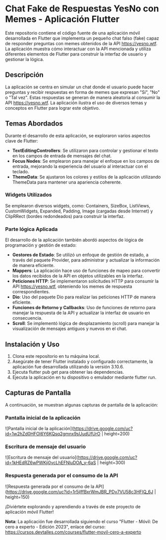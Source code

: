 # Chat Fake de Respuestas YesNo con Memes - Aplicación Flutter
Este repositorio contiene el código fuente de una aplicación móvil desarrollada en Flutter que implementa un pequeño chat falso (fake) capaz de responder preguntas con memes obtenidos de la API https://yesno.wtf. La aplicación muestra cómo interactuar con la API mencionada y utiliza diferentes elementos de Flutter para construir la interfaz de usuario y gestionar la lógica.

## Descripción
La aplicación se centra en simular un chat donde el usuario puede hacer preguntas y recibir respuestas en forma de memes que expresan "Sí", "No" o "Tal vez". Estas respuestas se generan de manera aleatoria al consumir la API https://yesno.wtf. La aplicación ilustra el uso de diversos temas y conceptos en Flutter para lograr este objetivo.

## Temas Abordados
Durante el desarrollo de esta aplicación, se exploraron varios aspectos clave de Flutter:

- **TextEditingControllers**: Se utilizaron para controlar y gestionar el texto en los campos de entrada de mensajes del chat.
- **Focus Nodes**: Se emplearon para manejar el enfoque en los campos de entrada, mejorando la experiencia del usuario al interactuar con el teclado.
- **ThemeData**: Se ajustaron los colores y estilos de la aplicación utilizando ThemeData para mantener una apariencia coherente.

### Widgets Utilizados 
Se emplearon diversos widgets, como: Containers, SizeBox, ListViews, CustomWidgets, Expanded, Padding, Image (cargadas desde Internet) y ClipRRect (bordes redondeados) para construir la interfaz.

### Parte lógica Aplicada
El desarrollo de la aplicación también abordó aspectos de lógica de programación y gestión de estado:

- **Gestores de Estado**: Se utilizó un enfoque de gestión de estado, a través del paquete Provider, para administrar y actualizar la información de manera eficiente.
- **Mappers**: La aplicación hace uso de funciones de mapeo para convertir los datos recibidos de la API en objetos utilizables en la interfaz.
- **Peticiones HTTP**: Se implementaron solicitudes HTTP para consumir la API https://yesno.wtf, obteniendo los memes de respuesta correspondientes.
- **Dio**: Uso del paquete Dio para realizar las peticiones HTTP de manera eficiente.
- **Funciones de Retorno y Callbacks**: Uso de funciones de retorno para manejar la respuesta de la API y actualizar la interfaz de usuario en consecuencia.
- **Scroll**: Se implementó lógica de desplazamiento (scroll) para manejar la visualización de mensajes antiguos y nuevos en el chat.

## Instalación y Uso
1. Clona este repositorio en tu máquina local.
2. Asegúrate de tener Flutter instalado y configurado correctamente, la aplicación fue desarrollada utilizando la versión 3.10.6.
3. Ejecuta flutter pub get para obtener las dependencias.
3. Ejecuta la aplicación en tu dispositivo o emulador mediante flutter run.

## Capturas de Pantalla

A continuación, se muestran algunas capturas de pantalla de la aplicación:

### Pantalla inicial de la aplicación
![Pantalla inicial de la aplicación](https://drive.google.com/uc?id=1w2hZd0HFOl6Y6KQsq2gmnx9sUudUfUrO | height=200)

### Escritura de mensaje del usuario
![Escritura de mensaje del usuario](https://drive.google.com/uc?id=1kHEdRZ6wPWKji0vcLhEFNluDOA_y-6aS | height=300)

### Respuesta generada por el consumo de la API
![Respuesta generada por el consumo de la API](https://drive.google.com/uc?id=1r5jIffBxrWmJBR_PDv7VU58c3HFlQ_6J | height=150)


¡Diviértete explorando y aprendiendo a través de este proyecto de aplicación móvil Flutter!

**Nota**: La aplicación fue desarrollada siguiendo el curso "Flutter - Móvil: De cero a experto - Edición 2023", enlace del curso: https://cursos.devtalles.com/courses/flutter-movil-cero-a-experto
